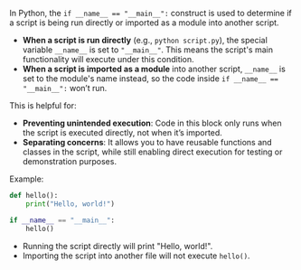 
In Python, the `if __name__ == "__main__":` construct is used to determine if a script is being run directly or imported as a module into another script.

- **When a script is run directly** (e.g., `python script.py`), the special variable `__name__` is set to `"__main__"`. This means the script's main functionality will execute under this condition.
- **When a script is imported as a module** into another script, `__name__` is set to the module's name instead, so the code inside `if __name__ == "__main__":` won’t run.

This is helpful for:
- **Preventing unintended execution**: Code in this block only runs when the script is executed directly, not when it’s imported.
- **Separating concerns**: It allows you to have reusable functions and classes in the script, while still enabling direct execution for testing or demonstration purposes.

Example:

```python
def hello():
    print("Hello, world!")

if __name__ == "__main__":
    hello()
```

- Running the script directly will print "Hello, world!".
- Importing the script into another file will not execute `hello()`.


